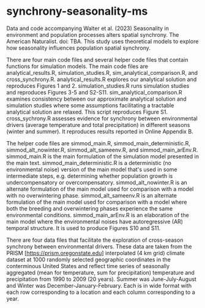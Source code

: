 # synchrony-seasonality-ms
Data and code accompanying Walter et al. (2023) Seasonality in environment and population processes alters spatial synchrony. The American Naturalist. doi: TBA. This study uses theoretical models to explore how seasonality influences population spatial synchrony.

There are four main code files and several helper code files that contain functions for simulation models.
The main code files are analytical_results.R, simulation_studies.R, sim_analytical_comparison.R, and cross_synchrony.R.
analytical_results.R explores our analytical solution and reproduces Figures 1 and 2.
simulation_studies.R runs simulation studies and reproduces Figures 3-5 and S2-S11.
sim_analytical_comparison.R examines consistency between our approximate analytical solution and simulation studies where some assumptions facilitating a tractable analytical solution are relaxed. This script reproduces Figure S1.
cross_sychrony.R assesses evidence for synchrony between environmental drivers (average temperature and total precipitation) in different seasons (winter and summer). It reproduces results reported in Online Appendix B.

The helper code files are simmod_main.R, simmod_main_deterministic.R, simmod_alt_nowinter.R, simmod_alt_sameenv.R, and simmod_main_arEnv.R.
simmod_main.R is the main formulation of the simulation model presented in the main text.
simmod_main_deterministic.R is a deterministic (no environmental noise) version of the main model that's used in some intermediate steps, e.g. determining whether population growth is undercompensatory or overcompensatory.
simmod_alt_nowinter.R is an alternate formulation of the main model used for comparison with a model with no overwintering phase.
simmod_alt_sameenv.R is an alternate formulation of the main model used for comparison with a model where both the breeding and overwintering phases experience the same environmental conditions.
simmod_main_arEnv.R is an elaboration of the main model where the environmental noises have autoregressive (AR) temporal structure. It is used to produce Figures S10 and S11.

There are four data files that facilitate the exploration of cross-season synchrony between environmental drivers.
These data are taken from the PRISM [https://prism.oregonstate.edu] interpolated (4 km grid) climate dataset at 1000 randomly selected geographic coordinates in the conterminous United States and reflect time series of seasonally aggregated (mean for temperature, sum for precipitation) temperature and precipitation from 1990 to 2009 (20 years).
Summer was June-July-August and Winter was December-January-February.
Each is in wide format with each row corresponding to a location and each column corresponding to a year.
